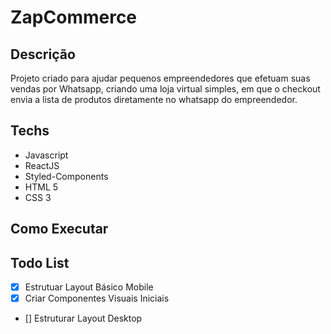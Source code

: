 # ZapCommerce

## Descrição

Projeto criado para ajudar pequenos empreendedores que efetuam suas vendas por Whatsapp, criando uma loja virtual simples, em que o checkout envia a lista de produtos diretamente no whatsapp do empreendedor.

## Techs

- Javascript
- ReactJS
- Styled-Components
- HTML 5
- CSS 3

## Como Executar

## Todo List

- [x] Estrutuar Layout Básico Mobile
- [x] Criar Componentes Visuais Iniciais
- [] Estruturar Layout Desktop
